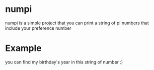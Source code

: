 # numpi
numpi is a simple project that you can print a string of pi numbers that include your preference number

# Example
you can find my birthday's year in this string of number :)

